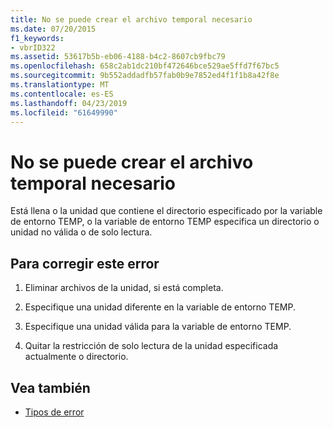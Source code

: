 ```yaml
---
title: No se puede crear el archivo temporal necesario
ms.date: 07/20/2015
f1_keywords:
- vbrID322
ms.assetid: 53617b5b-eb06-4188-b4c2-8607cb9fbc79
ms.openlocfilehash: 658c2ab1dc210bf472646bce529ae5ffd7f67bc5
ms.sourcegitcommit: 9b552addadfb57fab0b9e7852ed4f1f1b8a42f8e
ms.translationtype: MT
ms.contentlocale: es-ES
ms.lasthandoff: 04/23/2019
ms.locfileid: "61649990"
---
```

# <a name="cant-create-necessary-temporary-file"></a>No se puede crear el archivo temporal necesario
Está llena o la unidad que contiene el directorio especificado por la variable de entorno TEMP, o la variable de entorno TEMP especifica un directorio o unidad no válida o de solo lectura.  
  
## <a name="to-correct-this-error"></a>Para corregir este error  
  
1. Eliminar archivos de la unidad, si está completa.  
  
2. Especifique una unidad diferente en la variable de entorno TEMP.  
  
3. Especifique una unidad válida para la variable de entorno TEMP.  
  
4. Quitar la restricción de solo lectura de la unidad especificada actualmente o directorio.  
  
## <a name="see-also"></a>Vea también

- [Tipos de error](../../../visual-basic/programming-guide/language-features/error-types.md)
